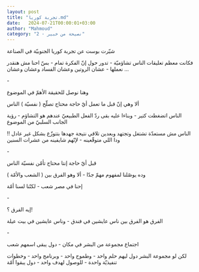 ```yaml
---
layout: post
title: "تجربة كوريا.md"
date:   2024-07-21T00:00:01+03:00
author: "Mahmoud"
category: "2 - نصيحة من خبير"
---
```

شيّرت بوست عن تجربة كوريا الجنوبيّة في الصناعة

فكانت معظم تعليقات الناس تشاؤميّة - تدور حول إنّ الفكرة
تمام - بسّ احنا مش هنقدر نعملها - عشان الروتين وعشان الفساد وعشان
وعشان \...

\-

وهنا نوصل للحقيقة الأهمّ في الموضوع

ألا وهي إنّ قبل ما تعمل أيّ حاجة محتاج تصلّح ( نفسيّة )
الناس

الناس اتضغطت كتير - وبناءا عليه بقى ردّ الفعل الطبيعيّ
عندهم هو التشاؤم - رؤية الجانب السلبيّ من الموضوع

الناس مش مستعدّة تشتغل وتجتهد وبعدين تلاقي نتيجة جهدها
بتتوزّع بشكل غير عادل !! ودا اللي متوقّعينه - لإنّهم شايفينه من عشرات
السنين

\-

قبل أيّ حاجة إنتا محتاج تأمّن نفسيّة الناس

وده يوصّلنا لمفهوم مهمّ جدّا - ألا وهو الفرق بين ( الشعب
والأمّة )

إحنا في مصر شعب - لكنّنا لسنا أمّة

\-

إيه الفرق ؟!

الفرق هو الفرق بين ناس عايشين في فندق - وناس عايشين في
بيت عيلة

\-

اجتماع مجموعة من البشر في مكان - دول يبقى اسمهم
شعب

لكن لو مجموعة البشر دول ليهم حلم واحد - وطموح واحد -
وبرنامج واحد - وخطوات تنفيذيّة واحدة - للوصول لهدف واحد - دول يبقوا
أمّة
